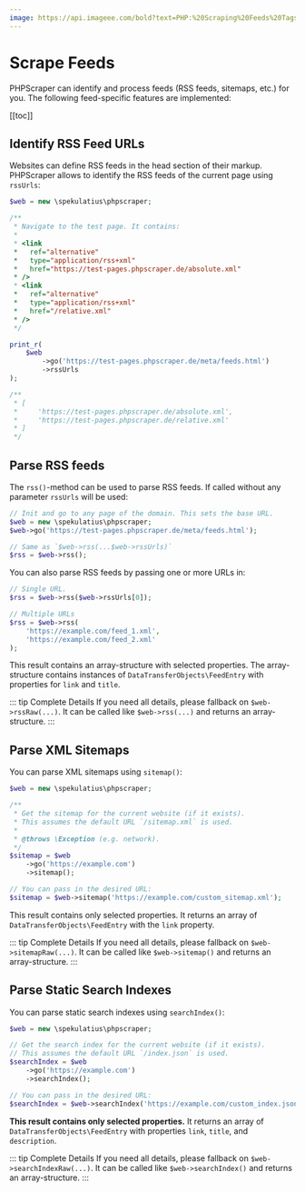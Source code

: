 ```yaml
---
image: https://api.imageee.com/bold?text=PHP:%20Scraping%20Feeds%20Tags&bg_image=https://images.unsplash.com/photo-1542762933-ab3502717ce7
---
```


# Scrape Feeds

PHPScraper can identify and process feeds (RSS feeds, sitemaps, etc.) for you. The following feed-specific features are implemented:

[[toc]]


## Identify RSS Feed URLs

Websites can define RSS feeds in the head section of their markup. PHPScraper allows to identify the RSS feeds of the current page using `rssUrls`:

```php
$web = new \spekulatius\phpscraper;

/**
 * Navigate to the test page. It contains:
 *
 * <link
 *   ref="alternative"
 *   type="application/rss+xml"
 *   href="https://test-pages.phpscraper.de/absolute.xml"
 * />
 * <link
 *   ref="alternative"
 *   type="application/rss+xml"
 *   href="/relative.xml"
 * />
 */

print_r(
    $web
        ->go('https://test-pages.phpscraper.de/meta/feeds.html')
        ->rssUrls
);

/**
 * [
 *     'https://test-pages.phpscraper.de/absolute.xml',
 *     'https://test-pages.phpscraper.de/relative.xml'
 * ]
 */
```


## Parse RSS feeds

The `rss()`-method can be used to parse RSS feeds. If called without any parameter `rssUrls` will be used:

```php
// Init and go to any page of the domain. This sets the base URL.
$web = new \spekulatius\phpscraper;
$web->go('https://test-pages.phpscraper.de/meta/feeds.html');

// Same as `$web->rss(...$web->rssUrls)`
$rss = $web->rss();
```

You can also parse RSS feeds by passing one or more URLs in:

```php
// Single URL.
$rss = $web->rss($web->rssUrls[0]);

// Multiple URLs
$rss = $web->rss(
    'https://example.com/feed_1.xml',
    'https://example.com/feed_2.xml'
);
```

This result contains an array-structure with selected properties. The array-structure contains instances of `DataTransferObjects\FeedEntry` with properties for `link` and `title`.

::: tip Complete Details
If you need all details, please fallback on `$web->rssRaw(...)`. It can be called like `$web->rss(...)` and returns an array-structure.
:::


## Parse XML Sitemaps

You can parse XML sitemaps using `sitemap()`:

```php
$web = new \spekulatius\phpscraper;

/**
 * Get the sitemap for the current website (if it exists).
 * This assumes the default URL `/sitemap.xml` is used.
 *
 * @throws \Exception (e.g. network).
 */
$sitemap = $web
    ->go('https://example.com')
    ->sitemap();

// You can pass in the desired URL:
$sitemap = $web->sitemap('https://example.com/custom_sitemap.xml');
```

This result contains only selected properties. It returns an array of `DataTransferObjects\FeedEntry` with the `link` property.

::: tip Complete Details
If you need all details, please fallback on `$web->sitemapRaw(...)`. It can be called like `$web->sitemap()` and returns an array-structure.
:::


## Parse Static Search Indexes

You can parse static search indexes using `searchIndex()`:

```php
$web = new \spekulatius\phpscraper;

// Get the search index for the current website (if it exists).
// This assumes the default URL `/index.json` is used.
$searchIndex = $web
    ->go('https://example.com')
    ->searchIndex();

// You can pass in the desired URL:
$searchIndex = $web->searchIndex('https://example.com/custom_index.json');
```

**This result contains only selected properties.** It returns an array of `DataTransferObjects\FeedEntry` with properties `link`, `title`, and `description`.

::: tip Complete Details
If you need all details, please fallback on `$web->searchIndexRaw(...)`. It can be called like `$web->searchIndex()` and returns an array-structure.
:::